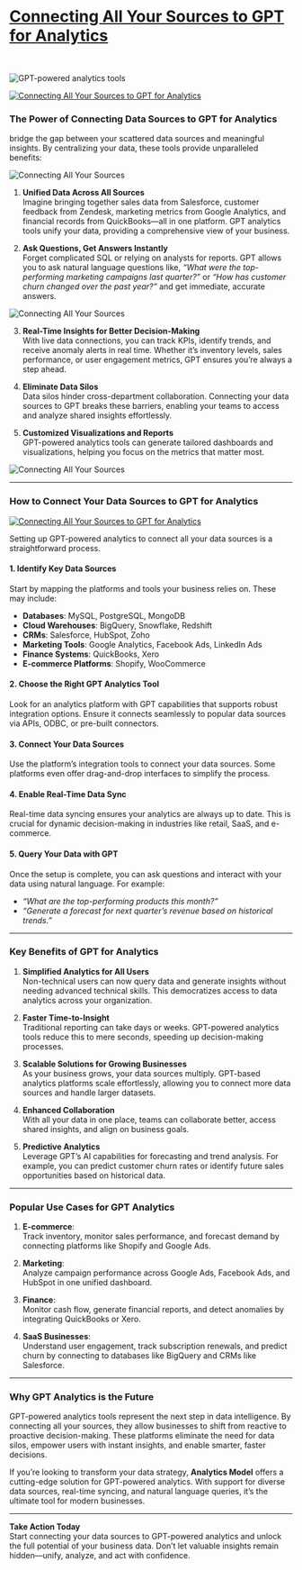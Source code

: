 
<h1 class="font_3"><a href="https://www.analytics-model.com/"><span class="color_11">Connecting All Your Sources to GPT for Analytics</span></a></h1>
<p>&nbsp;</p>

![GPT-powered analytics tools](https://static.wixstatic.com/media/9f8489_ed1b034ea82d47de90de8db9c78cbe0b~mv2.jpg)


[![Connecting All Your Sources to GPT for Analytics](https://static.wixstatic.com/media/9f8489_ee7b779073d143e5a9d4a3e4b5fd26b5~mv2.png)](https://video.wixstatic.com/video/9f8489_1ef4ea8d2ad34257b3f91cfdcd2f06ae/1080p/mp4/file.mp4?autoplay=1&muted=1&loop=1)



### **The Power of Connecting Data Sources to GPT for Analytics**  

 bridge the gap between your scattered data sources and meaningful insights. By centralizing your data, these tools provide unparalleled benefits:  

![Connecting All Your Sources ](https://static.wixstatic.com/media/9f8489_33fdfb10ded540758a9e611adae18e73~mv2.png)

1. **Unified Data Across All Sources**  
   Imagine bringing together sales data from Salesforce, customer feedback from Zendesk, marketing metrics from Google Analytics, and financial records from QuickBooks—all in one platform. GPT analytics tools unify your data, providing a comprehensive view of your business.  

2. **Ask Questions, Get Answers Instantly**  
   Forget complicated SQL or relying on analysts for reports. GPT allows you to ask natural language questions like, *“What were the top-performing marketing campaigns last quarter?”* or *“How has customer churn changed over the past year?”* and get immediate, accurate answers.  

![Connecting All Your Sources ](https://static.wixstatic.com/media/9f8489_cb674f9af8f44fc89731d2f654c41326~mv2.png)

3. **Real-Time Insights for Better Decision-Making**  
   With live data connections, you can track KPIs, identify trends, and receive anomaly alerts in real time. Whether it’s inventory levels, sales performance, or user engagement metrics, GPT ensures you’re always a step ahead.  

4. **Eliminate Data Silos**  
   Data silos hinder cross-department collaboration. Connecting your data sources to GPT breaks these barriers, enabling your teams to access and analyze shared insights effortlessly.  

5. **Customized Visualizations and Reports**  
   GPT-powered analytics tools can generate tailored dashboards and visualizations, helping you focus on the metrics that matter most.  

![Connecting All Your Sources ](https://static.wixstatic.com/media/9f8489_5404bfa758484ff3a40d54d742dd32af~mv2.png)

---

### **How to Connect Your Data Sources to GPT for Analytics**  


[![Connecting All Your Sources to GPT for Analytics](https://static.wixstatic.com/media/9f8489_71869c2aa358468da47ffc3defea681a~mv2.jpg)](https://video.wixstatic.com/video/9f8489_026af89fcd50400790112e63b60adb08/1080p/mp4/file.mp4)

Setting up GPT-powered analytics to connect all your data sources is a straightforward process.  

#### 1. **Identify Key Data Sources**  
   Start by mapping the platforms and tools your business relies on. These may include:  
   - **Databases**: MySQL, PostgreSQL, MongoDB  
   - **Cloud Warehouses**: BigQuery, Snowflake, Redshift  
   - **CRMs**: Salesforce, HubSpot, Zoho  
   - **Marketing Tools**: Google Analytics, Facebook Ads, LinkedIn Ads  
   - **Finance Systems**: QuickBooks, Xero  
   - **E-commerce Platforms**: Shopify, WooCommerce  

#### 2. **Choose the Right GPT Analytics Tool**  
   Look for an analytics platform with GPT capabilities that supports robust integration options. Ensure it connects seamlessly to popular data sources via APIs, ODBC, or pre-built connectors.  

#### 3. **Connect Your Data Sources**  
   Use the platform’s integration tools to connect your data sources. Some platforms even offer drag-and-drop interfaces to simplify the process.  

#### 4. **Enable Real-Time Data Sync**  
   Real-time data syncing ensures your analytics are always up to date. This is crucial for dynamic decision-making in industries like retail, SaaS, and e-commerce.  

#### 5. **Query Your Data with GPT**  
   Once the setup is complete, you can ask questions and interact with your data using natural language. For example:  
   - *“What are the top-performing products this month?”*  
   - *“Generate a forecast for next quarter’s revenue based on historical trends.”*  

---

### **Key Benefits of GPT for Analytics**  

1. **Simplified Analytics for All Users**  
   Non-technical users can now query data and generate insights without needing advanced technical skills. This democratizes access to data analytics across your organization.  

2. **Faster Time-to-Insight**  
   Traditional reporting can take days or weeks. GPT-powered analytics tools reduce this to mere seconds, speeding up decision-making processes.  

3. **Scalable Solutions for Growing Businesses**  
   As your business grows, your data sources multiply. GPT-based analytics platforms scale effortlessly, allowing you to connect more data sources and handle larger datasets.  

4. **Enhanced Collaboration**  
   With all your data in one place, teams can collaborate better, access shared insights, and align on business goals.  

5. **Predictive Analytics**  
   Leverage GPT’s AI capabilities for forecasting and trend analysis. For example, you can predict customer churn rates or identify future sales opportunities based on historical data.  

---

### **Popular Use Cases for GPT Analytics**  

1. **E-commerce**:  
   Track inventory, monitor sales performance, and forecast demand by connecting platforms like Shopify and Google Ads.  

2. **Marketing**:  
   Analyze campaign performance across Google Ads, Facebook Ads, and HubSpot in one unified dashboard.  

3. **Finance**:  
   Monitor cash flow, generate financial reports, and detect anomalies by integrating QuickBooks or Xero.  

4. **SaaS Businesses**:  
   Understand user engagement, track subscription renewals, and predict churn by connecting to databases like BigQuery and CRMs like Salesforce.  

---

### **Why GPT Analytics is the Future**  

GPT-powered analytics tools represent the next step in data intelligence. By connecting all your sources, they allow businesses to shift from reactive to proactive decision-making. These platforms eliminate the need for data silos, empower users with instant insights, and enable smarter, faster decisions.  

If you’re looking to transform your data strategy, **Analytics Model** offers a cutting-edge solution for GPT-powered analytics. With support for diverse data sources, real-time syncing, and natural language queries, it’s the ultimate tool for modern businesses.  

---

**Take Action Today**  
Start connecting your data sources to GPT-powered analytics and unlock the full potential of your business data. Don’t let valuable insights remain hidden—unify, analyze, and act with confidence.  


